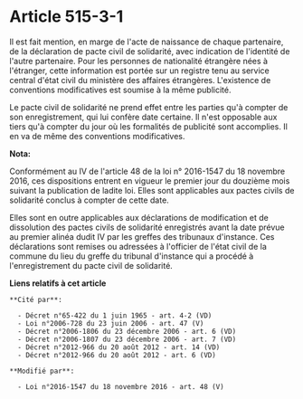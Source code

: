 # Article 515-3-1

Il est fait mention, en marge de l'acte de naissance de chaque partenaire, de la déclaration de pacte civil de solidarité,
avec indication de l'identité de l'autre partenaire. Pour les personnes de nationalité étrangère nées à l'étranger, cette
information est portée sur un registre tenu au service central d'état civil du ministère des affaires étrangères. L'existence
de conventions modificatives est soumise à la même publicité.

Le pacte civil de solidarité ne prend effet entre les parties qu'à compter de son enregistrement, qui lui confère date
certaine. Il n'est opposable aux tiers qu'à compter du jour où les formalités de publicité sont accomplies. Il en va de même
des conventions modificatives.

**Nota:**

Conformément au IV de l'article 48 de la loi n° 2016-1547 du 18 novembre 2016, ces dispositions entrent en vigueur le premier
jour du douzième mois suivant la publication de ladite loi. Elles sont applicables aux pactes civils de solidarité conclus à
compter de cette date. 

Elles sont en outre applicables aux déclarations de modification et de dissolution des pactes civils de solidarité
enregistrés avant la date prévue au premier alinéa dudit IV par les greffes des tribunaux d'instance. Ces déclarations sont
remises ou adressées à l'officier de l'état civil de la commune du lieu du greffe du tribunal d'instance qui a procédé à
l'enregistrement du pacte civil de solidarité.

**Liens relatifs à cet article**

	**Cité par**:

	  - Décret n°65-422 du 1 juin 1965 - art. 4-2 (VD)
	  - Loi n°2006-728 du 23 juin 2006 - art. 47 (V)
	  - Décret n°2006-1806 du 23 décembre 2006 - art. 6 (VD)
	  - Décret n°2006-1807 du 23 décembre 2006 - art. 7 (VD)
	  - Décret n°2012-966 du 20 août 2012 - art. 14 (VD)
	  - Décret n°2012-966 du 20 août 2012 - art. 6 (VD)

	**Modifié par**:

	  - Loi n°2016-1547 du 18 novembre 2016 - art. 48 (V)
